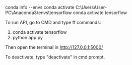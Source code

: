 conda info --envs
conda activate C:\Users\User-PC\Anaconda3\envs\tensorflow
conda activate tensorflow

To run API, go to CMD and type ff commands:
1. conda activate tensorflow
2. python app.py

Then open the terminal in http://127.0.0.1:5000/

To deactivate, type "deactivate" in cmd prompt.